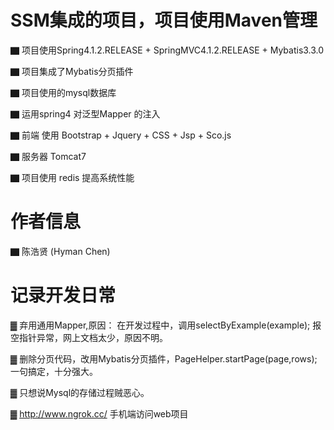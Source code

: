 #     SSM集成的项目，项目使用Maven管理

▇ 项目使用Spring4.1.2.RELEASE + SpringMVC4.1.2.RELEASE + Mybatis3.3.0

▇ 项目集成了Mybatis分页插件  

▇ 项目使用的mysql数据库

▇ 运用spring4 对泛型Mapper 的注入

▇ 前端 使用 Bootstrap + Jquery + CSS + Jsp + Sco.js

▇ 服务器 Tomcat7 

▇ 项目使用 redis 提高系统性能






#      作者信息

▇ 陈浩贤  (Hyman Chen)



#      记录开发日常

▓ 弃用通用Mapper,原因： 在开发过程中，调用selectByExample(example); 报空指针异常，网上文档太少，原因不明。

▓ 删除分页代码，改用Mybatis分页插件，PageHelper.startPage(page,rows); 一句搞定，十分强大。

▓ 只想说Mysql的存储过程贼恶心。

▓ http://www.ngrok.cc/ 手机端访问web项目


